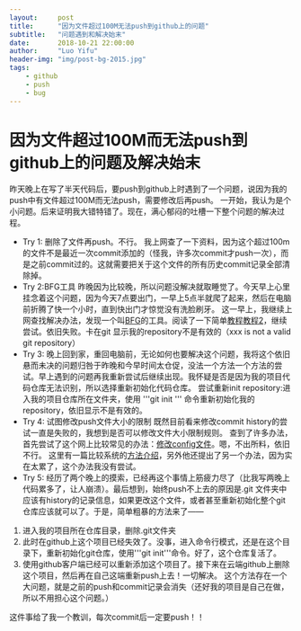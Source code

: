 ```yaml
---
layout:     post
title:      "因为文件超过100M无法push到github上的问题"
subtitle:   "问题遇到和解决始末"
date:       2018-10-21 22:00:00
author:     "Luo Yifu"
header-img: "img/post-bg-2015.jpg"
tags:
    - github
    - push
    - bug
---
```

# 因为文件超过100M而无法push到github上的问题及解决始末
昨天晚上在写了半天代码后，要push到github上时遇到了一个问题，说因为我的push中有文件超过100M而无法push，需要修改后再push。
一开始，我认为是个小问题。后来证明我大错特错了。现在，满心郁闷的吐槽一下整个问题的解决过程。
* Try 1: 删除了文件再push。不行。
我上网查了一下资料，因为这个超过100m的文件不是最近一次commit添加的（怪我，许多次commit才push一次），而是之前commit过的。这就需要把关于这个文件的所有历史commit记录全部清除掉。
* Try 2:BFG工具
昨晚因为比较晚，所以问题没解决就取睡觉了。今天早上心里挂念着这个问题，因为今天7点要出门，一早上5点半就爬了起来，然后在电脑前折腾了快一个小时，直到快出门才惊觉没有洗脸刷牙。
这一早上，我继续上网查找解决办法，发现一个叫[BFG](https://rtyley.github.io/bfg-repo-cleaner/)的工具。阅读了一下简单[教程](https://blog.csdn.net/yss28/article/details/52404504)[教程2](https://www.cnblogs.com/qmmq/p/4604862.html)，继续尝试。依旧失败。卡在git 显示我的repository不是有效的（xxx is not a valid git repository）
* Try 3:
晚上回到家，重回电脑前，无论如何也要解决这个问题，我将这个依旧悬而未决的问题归咎于昨晚和今早时间太仓促，没法一个方法一个方法的尝试。早上遇到的问题再我重新尝试后继续出现。我怀疑是否是因为我的项目代码仓库无法识别，所以选择重新初始化代码仓库。
尝试重新init repository:进入我的项目仓库所在文件夹，使用 '''git init ''' 命令重新初始化我的repository，依旧显示不是有效的。
* Try 4: 试图修改push文件大小的限制
既然目前看来修改commit history的尝试一直是失败的，我想到是否可以修改文件大小限制规则。
查到了许多办法，首先尝试了这个网上比较常见的办法：[修改config文件](https://blog.csdn.net/u010545480/article/details/52995794)。嗯，不出所料，依旧不行。
这里有一篇比较系统的[方法介绍](https://blog.csdn.net/qq_33404395/article/details/80263709)，另外他还提出了另一个办法，因为实在太累了，这个办法我没有尝试。
* Try 5:
经历了两个晚上的摸索，已经再这个事情上筋疲力尽了（比我写两晚上代码累多了，让人崩溃）。最后想到，始终push不上去的原因是.git 文件夹中应该有history的记录信息，如果更改这个文件，或者甚至重新初始化整个git仓库应该就可以了。于是，简单粗暴的方法来了——
1. 进入我的项目所在仓库目录，删除.git文件夹
2. 此时在github上这个项目已经失效了。没事，进入命令行模式，还是在这个目录下，重新初始化git仓库，使用'''git init'''命令。好了，这个仓库复活了。
3. 使用github客户端已经可以重新添加这个项目了。接下来在云端github上删除这个项目，然后再在自己这端重新push上去！一切解决。
这个方法存在一个大问题，就是之前的push和commit记录会消失（还好我的项目是自己在做，所以不用担心这个问题。）

这件事给了我一个教训，每次commit后一定要push！！

